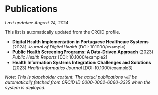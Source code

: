 # Publications

*Last updated: August 24, 2024*

This list is automatically updated from the ORCID profile.

- **Digital Health Implementation in Portuguese Healthcare Systems** (2024) *Journal of Digital Health* [DOI: 10.1000/example]
- **Public Health Screening Programs: A Data-Driven Approach** (2023) *Public Health Reports* [DOI: 10.1000/example2]
- **Health Information Systems Integration: Challenges and Solutions** (2023) *Health Informatics Journal* [DOI: 10.1000/example3]

*Note: This is placeholder content. The actual publications will be automatically fetched from ORCID ID 0000-0002-6060-3335 when the system is deployed.*
